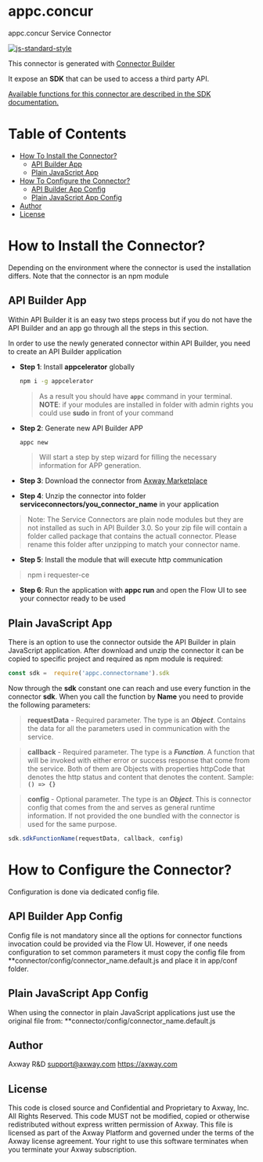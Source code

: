 # appc.concur

appc.concur Service Connector

[![js-standard-style](https://cdn.rawgit.com/feross/standard/master/badge.svg)](https://github.com/feross/standard)

This connector is generated with [Connector Builder](https://git.ecd.axway.int/Api-Builder/connector-builder)

It expose an __SDK__ that can be used to access a third party API. 

[Available functions for this connector are described in the SDK documentation.](src/sdk/DOCS.md)

# Table of Contents

* [How To Install the Connector?](#how-to-install-the-connector)
    * [API Builder App](#api-builder-app)
    * [Plain JavaScript App](#plain-javascript-app)
* [How To Configure the Connector?](#how-to-configure-the-connector)
    * [API Builder App Config](#api-builder-app-config)
    * [Plain JavaScript App Config](#plain-javascript-app-config)
* [Author](#author)
* [License](#license)

# How to Install the Connector?

Depending on the environment where the connector is used the installation differs. Note that the connector is an npm module

## API Builder App
Within API Builder it is an easy two steps process but if you do not have the API Builder and an app go through all the steps in this section.

In order to use the newly generated connector within API Builder, you need to create an API Builder application

* **Step 1**: Install __appcelerator__ globally 

    ```sh
    npm i -g appcelerator
    ```
    
    > As a result you should have __`appc`__ command in your terminal. __NOTE__: if your modules are installed in folder with admin rights you could use __sudo__ in front of your command

* **Step 2**: Generate new API Builder APP
    
    ```sh
    appc new
    ```
    
    > Will start a step by step wizard for filling the necessary information for APP generation.

* **Step 3**: Download the connector from [Axway Marketplace](https://marketplace.axway.com)

* **Step 4**: Unzip the connector into folder **serviceconnectors/you_connector_name** in your application

> Note: The Service Connectors are plain node modules but they are not installed as such in API Builder 3.0. So your zip file will contain a folder called package that contains the actuall connector. Please rename this folder after unzipping to match your connector name.

* **Step 5**: Install the module that will execute http communication

> npm i requester-ce

* **Step 6**: Run the application with **appc run** and open the Flow UI to see your connector ready to be used

## Plain JavaScript App

There is an option to use the connector outside the API Builder in plain JavaScript application. After download and unzip the connector it can be copied to specific project and required as npm module is required:

```js
const sdk =  require('appc.connectorname').sdk
```
Now through the __sdk__ constant one can reach and use every function in the connector __sdk__. When you call the function by __Name__ you need to provide the following parameters:

> __requestData__ - Required parameter. The type is an **_Object_**. Contains the data for all the parameters used in communication with the service.

> __callback__ - Required parameter. The type is a **_Function_**. A function that will be invoked with either error or success response that come from the service. Both of them are Objects with properties httpCode that denotes the http status and content that denotes the content. Sample: __`() => {}`__

> __config__ - Optional parameter. The type is an **_Object_**. This is connector config that comes from the and serves as general runtime information. If not provided the one bundled with the connector is used for the same purpose.

```js
sdk.sdkFunctionName(requestData, callback, config)
```

# How to Configure the Connector?

Configuration is done via dedicated config file.

## API Builder App Config

Config file is not mandatory since all the options for connector functions invocation could be provided via the Flow UI. However, if one needs configuration to set common parameters it must copy the config file from **connector/config/connector_name.default.js and place it in app/conf folder.

## Plain JavaScript App Config

When using the connector in plain JavaScript applications just use the original file from: **connector/config/connector_name.default.js


## Author

Axway R&D <support@axway.com> https://axway.com

## License

This code is closed source and Confidential and Proprietary to Axway, Inc. All Rights Reserved. This code MUST not be modified, copied or otherwise redistributed without express written permission of Axway. This file is licensed as part of the Axway Platform and governed under the terms of the Axway license agreement. Your right to use this software terminates when you terminate your Axway subscription.
